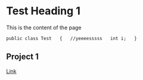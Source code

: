# Test Heading 1

This is the content of the page

`
public class Test  
{  
   //yeeeesssss  
   int i;  
}  
`  

## Project 1
[Link](https://salmaster1.github.io/Pages-Testing/Folder)
